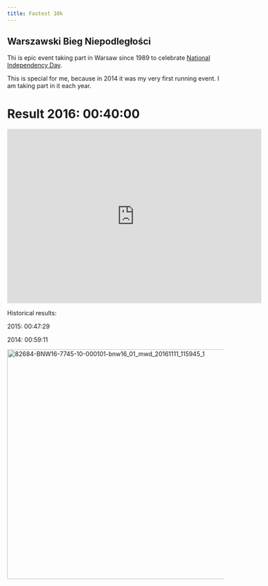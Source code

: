 ```yaml
---
title: Fastest 10k
---
```



Warszawski Bieg Niepodległości
------------------------------

Thi is epic event taking part in Warsaw since 1989 to celebrate [National Independency Day](https://en.wikipedia.org/wiki/National_Independence_Day_(Poland)).


This is special for me, because in 2014 it was my very first running event. I am taking part in it each year.

Result 2016: 00:40:00
=====================


<iframe height='405' width='590' frameborder='0' allowtransparency='true' scrolling='no' src='https://www.strava.com/activities/772211024/embed/701200790096e21897000f797ded1c32d18ec864'></iframe>

Historical results:

2015: 00:47:29

2014: 00:59:11

<a data-flickr-embed="true"  href="https://www.flickr.com/photos/49424339@N02/30291492533/in/album-72157672762896574/" title="82684-BNW16-7745-10-000101-bnw16_01_mwd_20161111_115945_1"><img src="https://farm6.staticflickr.com/5707/30291492533_783ee5627a_c.jpg" width="800" height="534" alt="82684-BNW16-7745-10-000101-bnw16_01_mwd_20161111_115945_1"></a><script async src="//embedr.flickr.com/assets/client-code.js" charset="utf-8"></script>
